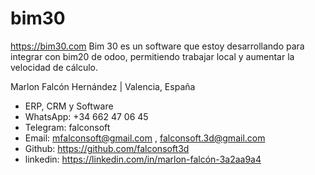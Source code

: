 # bim30 
https://bim30.com
Bim 30 es un software que estoy desarrollando para integrar con bim20 de odoo, permitiendo trabajar local y aumentar la velocidad de cálculo.


Marlon Falcón Hernández | Valencia, España
- ERP, CRM y Software
- WhatsApp: +34 662 47 06 45
- Telegram: falconsoft
- Email: mfalconsoft@gmail.com , falconsoft.3d@gmail.com
- Github: https://github.com/falconsoft3d
- linkedin: https://linkedin.com/in/marlon-falcón-3a2aa9a4
